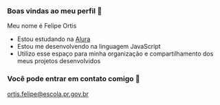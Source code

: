 ### Boas vindas ao meu perfil 🥶

Meu nome é Felipe Ortis

- Estou estudando na [Alura](https://www.alura.com.br)
- Estou me desenvolvendo na linguagem JavaScript
- Utilizo esse espaço para minha organização e compartilhamento dos meus projetos desenvolvidos

### Você pode entrar em contato comigo 📧

ortis.felipe@escola.pr.gov.br

